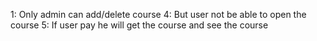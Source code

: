 1: Only admin can add/delete course
4: But user not be able to open the course
5: If user pay he will get the course and see the course
